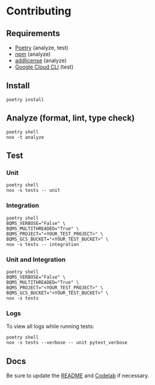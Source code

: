 # Contributing

## Requirements

- [Poetry][poetry] (analyze, test)
- [npm][npm] (analyze)
- [addlicense][addlicense] (analyze)
- [Google Cloud CLI][google-cloud-cli] (test)

## Install

```shell
poetry install
```

## Analyze (format, lint, type check)

```shell
poetry shell
nox -t analyze
```

## Test

### Unit

```shell
poetry shell
nox -s tests -- unit
```

### Integration

```shell
poetry shell
BQMS_VERBOSE="False" \
BQMS_MULTITHREADED="True" \
BQMS_PROJECT="<YOUR_TEST_PROJECT>" \
BQMS_GCS_BUCKET="<YOUR_TEST_BUCKET>" \
nox -s tests -- integration
```

### Unit and Integration

```shell
poetry shell
BQMS_VERBOSE="False" \
BQMS_MULTITHREADED="True" \
BQMS_PROJECT="<YOUR_TEST_PROJECT>" \
BQMS_GCS_BUCKET="<YOUR_TEST_BUCKET>" \
nox -s tests
```

### Logs

To view all logs while running tests:

```shell
poetry shell
nox -s tests --verbose -- unit pytest_verbose
```

## Docs

Be sure to update the [README](./README.md) and [Codelab][codelab] if necessary.

<!-- markdownlint-disable line-length -->

[poetry]: https://python-poetry.org/docs/#installation
[npm]: https://docs.npmjs.com/downloading-and-installing-node-js-and-npm
[addlicense]: https://github.com/google/addlicense
[google-cloud-cli]: https://cloud.google.com/sdk/docs/install
[codelab]: https://g3doc.corp.google.com/cloud/helix/edwmigration/translation/g3doc/codelab/index.md?cl=head
